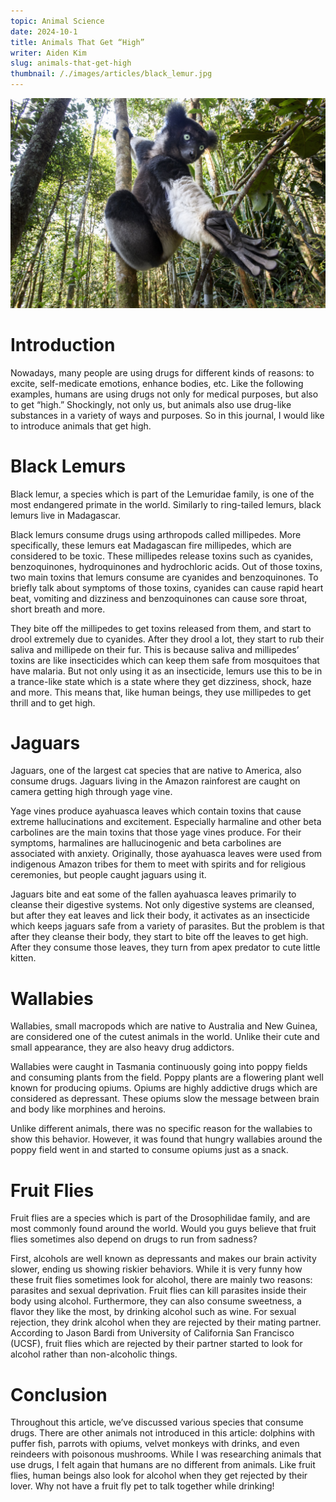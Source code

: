 ```yaml
---
topic: Animal Science
date: 2024-10-1
title: Animals That Get “High”
writer: Aiden Kim
slug: animals-that-get-high
thumbnail: /./images/articles/black_lemur.jpg
---
```

![Black Lemur](../images/articles/black_lemur.jpg)

# Introduction
Nowadays, many people are using drugs for different kinds of reasons: to excite, self-medicate emotions, enhance bodies, etc. Like the following examples, humans are using drugs not only for medical purposes, but also to get “high.” Shockingly, not only us, but animals also use drug-like substances in a variety of ways and purposes. So in this journal, I would like to introduce animals that get high.

# Black Lemurs
Black lemur, a species which is part of the Lemuridae family, is one of the most endangered primate in the world. Similarly to ring-tailed lemurs, black lemurs live in Madagascar.

Black lemurs consume drugs using arthropods called millipedes. More specifically, these lemurs eat Madagascan fire millipedes, which are considered to be toxic. These millipedes release toxins such as cyanides, benzoquinones, hydroquinones and hydrochloric acids. Out of those toxins, two main toxins that lemurs consume are cyanides and benzoquinones. To briefly talk about symptoms of those toxins, cyanides can cause rapid heart beat, vomiting and dizziness and benzoquinones can cause sore throat, short breath and more.

They bite off  the millipedes to get toxins released from them, and start to drool extremely due to cyanides. After they drool a lot, they start to rub their saliva and millipede on their fur. This is because saliva and millipedes’ toxins are like insecticides which can keep them safe from mosquitoes that have malaria. But not only using it as an insecticide, lemurs use this to be in a trance-like state which is a state where they get dizziness, shock, haze and more. This means that, like human beings, they use millipedes to get thrill and to get high.

# Jaguars
Jaguars, one of the largest cat species that are native to America, also consume drugs. Jaguars living in the Amazon rainforest are caught on camera getting high through yage vine.

Yage vines produce ayahuasca leaves which contain toxins that  cause extreme hallucinations and excitement. Especially harmaline and other beta carbolines are the main toxins that those yage vines produce. For their symptoms, harmalines are hallucinogenic and beta carbolines are associated with anxiety. Originally, those ayahuasca leaves were used from indigenous Amazon tribes for them to meet with spirits and for religious ceremonies, but people caught jaguars using it.

Jaguars bite and eat some of the fallen ayahuasca leaves primarily to cleanse their digestive systems. Not only digestive systems are cleansed, but after they eat leaves and lick their body, it activates as an insecticide which keeps jaguars safe from a variety of parasites. But the problem is that after they cleanse their body, they start to bite off the leaves to get high. After they consume those leaves, they turn from apex predator to cute little kitten.

# Wallabies
Wallabies, small macropods which are native to Australia and New Guinea, are considered one of the cutest animals in the world. Unlike their cute and small appearance, they are also heavy drug addictors. 

Wallabies were caught in Tasmania continuously going into poppy fields and consuming plants from the field. Poppy plants are a flowering plant well known for producing opiums. Opiums are highly addictive drugs which are considered as depressant. These opiums slow the message between brain and body like morphines and heroins. 

Unlike different animals, there was no specific reason for the wallabies to show this behavior. However, it was found that hungry wallabies around the poppy field went in and started to consume opiums just as a snack.

# Fruit Flies
Fruit flies are a species which is part of the  Drosophilidae family, and are most commonly found around the world. Would you guys believe that fruit flies sometimes also depend on drugs to run from sadness? 

First, alcohols are well known as depressants and makes our brain activity slower, ending us showing riskier behaviors. While it is very funny how these fruit flies sometimes look for alcohol, there are mainly two reasons: parasites and sexual deprivation. Fruit flies can kill parasites inside their body using alcohol. Furthermore, they can also consume sweetness, a flavor they like the most, by drinking alcohol such as wine. For sexual rejection, they drink alcohol when they are rejected by their mating partner. According to Jason Bardi from University of California San Francisco (UCSF), fruit flies which are rejected by their partner started to look for alcohol rather than non-alcoholic things.

# Conclusion
Throughout this article, we’ve discussed various species that consume drugs. There are other animals not introduced in this article: dolphins with puffer fish, parrots with opiums, velvet monkeys with drinks, and even reindeers with poisonous mushrooms. While I was researching animals that use drugs, I felt again that humans are no different from animals.
Like fruit flies, human beings also look for alcohol when they get rejected by their lover. Why not have a fruit fly pet to talk together while drinking!